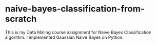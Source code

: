 # naive-bayes-classification-from-scratch
This is my Data Mining course assignment for Naive Bayes Classification algorithm. I implemented Gaussian Naive Bayes on Python.
